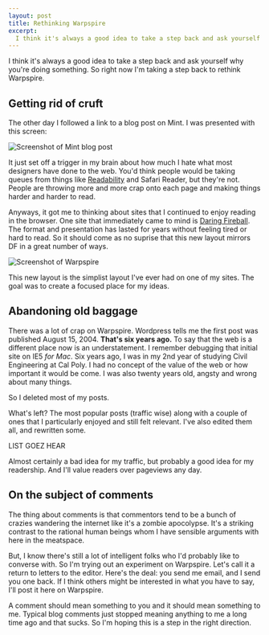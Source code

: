 ```yaml
---
layout: post
title: Rethinking Warpspire
excerpt:
  I think it's always a good idea to take a step back and ask yourself why you're doing something.  So right now I'm taking a step back to rethink Warpspire.
---
```


I think it's always a good idea to take a step back and ask yourself why you're doing something.  So right now I'm taking a step back to rethink Warpspire.

## Getting rid of cruft

The other day I followed a link to a blog post on Mint. I was presented with this screen:

<div class="figure"><img src="http://assets.warpspire.com/images/rethinking/mint_screen.jpg" alt="Screenshot of Mint blog post" /></div>

It just set off a trigger in my brain about how much I hate what most designers have done to the web. You'd think people would be taking queues from things like [Readability][r] and Safari Reader, but they're not. People are throwing more and more crap onto each page and making things harder and harder to read.

Anyways, it got me to thinking about sites that I continued to enjoy reading in the browser. One site that immediately came to mind is [Daring Fireball][df]. The format and presentation has lasted for years without feeling tired or hard to read. So it should come as no suprise that this new layout mirrors DF in a great number of ways.

<div class="figure"><img src="http://assets.warpspire.com/images/rethinking/warpspire_screen.jpg" alt="Screenshot of Warpspire" /></div>

This new layout is the simplist layout I've ever had on one of my sites. The goal was to create a focused place for my ideas.

## Abandoning old baggage

There was a lot of crap on Warpspire. Wordpress tells me the first post was published August 15, 2004. **That's six years ago.**  To say that the web is a different place now is an understatement. I remember debugging that initial site on IE5 *for Mac*.  Six years ago, I was in my 2nd year of studying Civil Engineering at Cal Poly. I had no concept of the value of the web or how important it would be come.  I was also twenty years old, angsty and wrong about many things.

So I deleted most of my posts.

What's left? The most popular posts (traffic wise) along with a couple of ones that I particularly enjoyed and still felt relevant.  I've also edited them all, and rewritten some.

LIST GOEZ HEAR

Almost certainly a bad idea for my traffic, but probably a good idea for my readership. And I'll value readers over pageviews any day.

## On the subject of comments

The thing about comments is that commentors tend to be a bunch of crazies wandering the internet like it's a zombie apocolypse. It's a striking contrast to the rational human beings whom I have sensible arguments with here in the meatspace.

But, I know there's still a lot of intelligent folks who I'd probably like to converse with. So I'm trying out an experiment on Warpspire. Let's call it a return to letters to the editor.  Here's the deal: you send me email, and I send you one back.  If I think others might be interested in what you have to say, I'll post it here on Warpspire.

A comment should mean something to you and it should mean something to me. Typical blog comments just stopped meaning anything to me a long time ago and that sucks. So I'm hoping this is a step in the right direction.

[df]: http://daringfireball.net
[jekyll]: http://github.com/mojombo/jekyll
[r]: http://lab.arc90.com/experiments/readability/
[redis]: http://github.com/antirez/redis
[rye]: http://github.com/kneath/rye